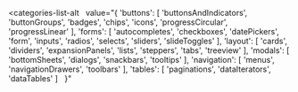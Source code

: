<categories-list-alt
  value="{
  'buttons': [
    'buttonsAndIndicators',
    'buttonGroups',
    'badges',
    'chips',
    'icons',
    'progressCircular',
    'progressLinear'
  ],
  'forms': [
    'autocompletes',
    'checkboxes',
    'datePickers',
    'form',
    'inputs',
    'radios',
    'selects',
    'sliders',
    'slideToggles'
  ],
  'layout': [
    'cards',
    'dividers',
    'expansionPanels',
    'lists',
    'steppers',
    'tabs',
    'treeview'
  ],
  'modals': [
    'bottomSheets',
    'dialogs',
    'snackbars',
    'tooltips'
  ],
  'navigation': [
    'menus',
    'navigationDrawers',
    'toolbars'
  ],
  'tables': [
    'paginations',
    'dataIterators',
    'dataTables'
  ]
  }"
></categories-list-alt>